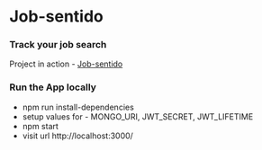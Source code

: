# Job-sentido

### Track your job search
Project in action - [Job-sentido](https://www.job-sentido.herokuapp.com)

### Run the App locally

- npm run install-dependencies
- setup values for - MONGO_URI, JWT_SECRET, JWT_LIFETIME
- npm start 
- visit url http://localhost:3000/